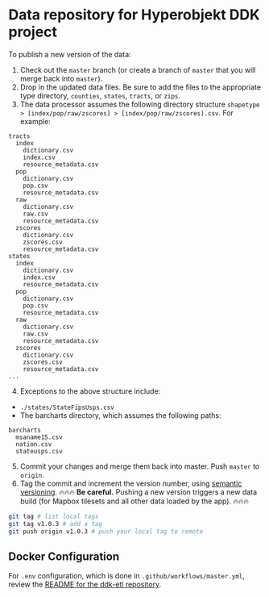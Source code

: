 # Data repository for Hyperobjekt DDK project

To publish a new version of the data:

1. Check out the `master` branch (or create a branch of `master` that you will merge back into `master`).
2. Drop in the updated data files. Be sure to add the files to the appropriate type directory, `counties`, `states`, `tracts`, or `zips`.
3. The data processor assumes the following directory structure `shapetype > [index/pop/raw/zscores] > [index/pop/raw/zscores].csv`. For example:
```
tracts
  index
    dictionary.csv
    index.csv
    resource_metadata.csv
  pop
    dictionary.csv
    pop.csv
    resource_metadata.csv
  raw
    dictionary.csv
    raw.csv
    resource_metadata.csv
  zscores
    dictionary.csv
    zscores.csv
    resource_metadata.csv
states
  index
    dictionary.csv
    index.csv
    resource_metadata.csv
  pop
    dictionary.csv
    pop.csv
    resource_metadata.csv
  raw
    dictionary.csv
    raw.csv
    resource_metadata.csv
  zscores
    dictionary.csv
    zscores.csv
    resource_metadata.csv
...
```
4. Exceptions to the above structure include:
  - `./states/StateFipsUsps.csv`
  - The barcharts directory, which assumes the following paths:
  ```
  barcharts
    msaname15.csv
    nation.csv
    stateusps.csv
  ```
5. Commit your changes and merge them back into master. Push `master` to `origin`.
6. Tag the commit and increment the version number, using [semantic versioning](https://semver.org/). :fire::fire::fire: **Be careful.** Pushing a new version triggers a new data build (for Mapbox tilesets and all other data loaded by the app). :fire::fire::fire:
```bash
git tag # list local tags
git tag v1.0.3 # add a tag
git push origin v1.0.3 # push your local tag to remote
```

## Docker Configuration

For `.env` configuration, which is done in `.github/workflows/master.yml`, review the [README for the ddk-etl repository](https://github.com/Hyperobjekt/ddk-etl).
